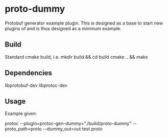 proto-dummy
=========
Protobuf generator example plugin.
This is designed as a base to start new plugins of and is thus designed as a minimum example.

Build
-----

Standard cmake build, i.e.
mkdir build && cd build
cmake .. && make

Dependencies
------------
libprotobuf-dev
libprotoc-dev

Usage
-----
Example given:

protoc --plugin=protoc-gen-dummy="./build/proto-dummy" --proto_path=proto --dummy_out=out  test.proto 
